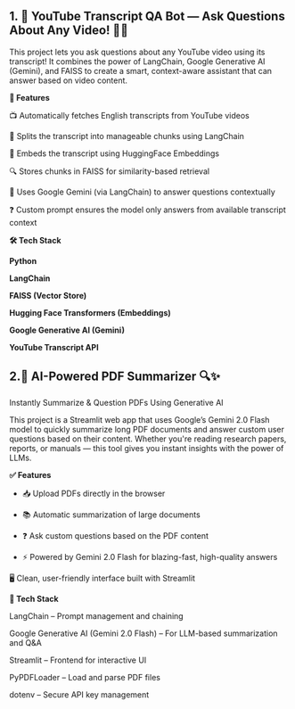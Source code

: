 
## 1. 🎥 YouTube Transcript QA Bot — Ask Questions About Any Video! 🤖💬


This project lets you ask questions about any YouTube video using its transcript! 
It combines the power of LangChain, Google Generative AI (Gemini), and FAISS to create a smart,
context-aware assistant that can answer based on video content.


**🚀 Features**

📺 Automatically fetches English transcripts from YouTube videos

🔗 Splits the transcript into manageable chunks using LangChain

🧠 Embeds the transcript using HuggingFace Embeddings

🔍 Stores chunks in FAISS for similarity-based retrieval

💬 Uses Google Gemini (via LangChain) to answer questions contextually

❓ Custom prompt ensures the model only answers from available transcript context

**🛠️ Tech Stack**


**Python**

**LangChain**

**FAISS (Vector Store)**

**Hugging Face Transformers (Embeddings)**

**Google Generative AI (Gemini)**

**YouTube Transcript API**


## 2.📄 AI-Powered PDF Summarizer 🔍✨

Instantly Summarize & Question PDFs Using Generative AI


This project is a Streamlit web app that uses Google’s Gemini 2.0 Flash model to quickly summarize long PDF documents and answer custom user questions based on their content. Whether you're reading research papers, reports, or manuals — this tool gives you instant insights with the power of LLMs.

**✅ Features**

- 📥 Upload PDFs directly in the browser

- 📚 Automatic summarization of large documents

- ❓ Ask custom questions based on the PDF content

- ⚡ Powered by Gemini 2.0 Flash for blazing-fast, high-quality answers

🖥️ Clean, user-friendly interface built with Streamlit


**🧠 Tech Stack**

LangChain – Prompt management and chaining

Google Generative AI (Gemini 2.0 Flash) – For LLM-based summarization and Q&A

Streamlit – Frontend for interactive UI

PyPDFLoader – Load and parse PDF files

dotenv – Secure API key management
